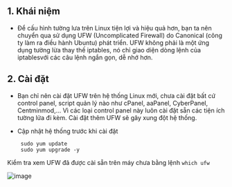 ## 1. Khái niệm
- Để cấu hình tường lưa trên Linux tiện lợi và hiệu quả hơn, bạn ta nên chuyển qua sử dụng UFW (Uncomplicated Firewall) do Canonical (công ty làm ra điều hành Ubuntu) phát triển. UFW không phải là một ứng dụng tường lừa thay thế iptables, nó chỉ giao diện dòng lệnh của iptablesvới các câu lệnh ngắn gọn, dễ nhớ hơn.

## 2. Cài đặt

- Bạn chỉ nên cài đặt UFW trên hệ thống Linux mới, chưa cài đặt bất cứ control panel, script quản lý nào như cPanel, aaPanel, CyberPanel, Centminmod,… Vì các loại control panel này luôn cài đặt sẵn các tiện ích tường lửa đi kèm. Cài đặt thêm UFW sẽ gây xung đột hệ thống.

- Cập nhật hệ thống trước khi cài đặt

       sudo yum update
       sudo yum upgrade -y


Kiểm tra xem UFW đã được cài sẵn trên máy chưa bằng lệnh  `which ufw`

![image](https://user-images.githubusercontent.com/105496635/188361826-d724cb4b-8b1b-4f37-8219-430bc2c0ef1e.png)

